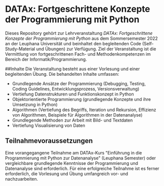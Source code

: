 # DATAx: Fortgeschrittene Konzepte der Programmierung mit Python
Dieses Repository gehört zur Lehrveranstaltung *DATAx: Fortgeschrittene Konzepte der Programmierung mit Python* aus
dem Sommersemester 2022 an der Leuphana Universität und beinhaltet den begleitenden Code (Self-Study-Material und Übungen) 
zur Verfügung. Ziel der Veranstaltung ist die Vermittlung von fortgeschrittenen Fach- und Methodenkompetenzen im Bereich
der Informatik/Programmierung.

##Inhalte
Die Veranstaltung besteht aus einer Vorlesung und einer begleitenden Übung. Die behandelten Inhalte umfassen:
- Grundlegende Ansätze der Programmierung (Debugging, Testing, Coding Guidelines, Entwicklungsprozess, 
Versionsverwaltung)
- Vertiefung Datenstrukturen und Funktionskonzept in Python 
- Objektorientierte Programmierung (grundlegende Konzepte und ihre Umsetzung in Python)
- Algorithmen (Vertiefung des Begriffs, Iteration und Rekursion, Effizienz von Algorithmen, Beispiele für Algorithmen in 
der Datenanalyse)
- Grundlegende Methoden zur Arbeit mit Bild- und Textdaten 
- Vertiefung Visualisierung von Daten

## Teilnahmevoraussetzungen
Eine vorangegangene Teilnahme am DATAx-Kurs "Einführung in die Programmierung mit Python zur Datenanalyse" (Leuphana 
Semester) oder vergleichbare grundlegende Kenntnisse der Programmierung und Datenanalyse sind erforderlich. Für eine 
erfolgreiche Teilnahme ist es ferner erforderlich, die Vorlesung und Übung umfangreich vor- und nachzuarbeiten.
